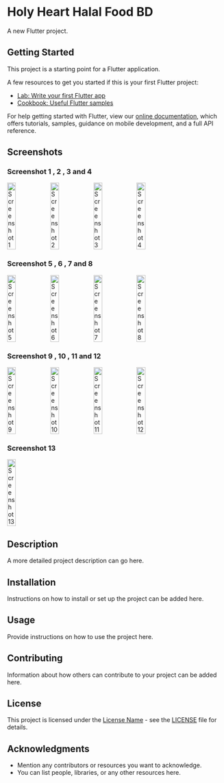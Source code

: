 # Holy Heart Halal Food BD

A new Flutter project.

## Getting Started

This project is a starting point for a Flutter application.

A few resources to get you started if this is your first Flutter project:

- [Lab: Write your first Flutter app](https://flutter.dev/docs/get-started/codelab)
- [Cookbook: Useful Flutter samples](https://flutter.dev/docs/cookbook)

For help getting started with Flutter, view our [online documentation](https://flutter.dev/docs), which offers tutorials, samples, guidance on mobile development, and a full API reference.

## Screenshots

### Screenshot 1 , 2 , 3 and 4

<div style="display: flex;  flex-wrap: wrap;">
  <img src="https://github.com/Md-Sifatullah617/holy-heart-halal-food/assets/71620908/a5b7e900-a19c-4d0c-9458-01da16c0a6f8" alt="Screenshot 1" style="width: 20%;">
  <img src="https://github.com/Md-Sifatullah617/holy-heart-halal-food/assets/71620908/c5b18118-f079-48c2-bb5a-49d8861bfff0" alt="Screenshot 2" style="width: 20%;">
   <img src="https://github.com/Md-Sifatullah617/holy-heart-halal-food/assets/71620908/621b46c5-8f2a-4805-8cfa-daaa4845449c" alt="Screenshot 3" style="width: 20%;">
  <img src="https://github.com/Md-Sifatullah617/holy-heart-halal-food/assets/71620908/aef53c82-88cb-436e-ae3a-a25122b40e42" alt="Screenshot 4" style="width: 20%;">
</div>

### Screenshot 5 , 6 , 7 and 8
<div style="display: flex;  flex-wrap: wrap;">
  <img src="https://github.com/Md-Sifatullah617/holy-heart-halal-food/assets/71620908/93fa39bc-1574-47dc-822e-0bece8cca0a5" alt="Screenshot 5" style="width: 20%;">
    <img src="https://github.com/Md-Sifatullah617/holy-heart-halal-food/assets/71620908/df691211-6a75-46c4-9b38-4cb0ef7e444e" alt="Screenshot 6" style="width: 20%;">
     <image src = "https://github.com/Md-Sifatullah617/holy-heart-halal-food/assets/71620908/9e0067a5-5eda-4b21-87e9-bd36d733a970" alt="Screenshot 7" style="width: 20%;">
    <image src = "https://github.com/Md-Sifatullah617/holy-heart-halal-food/assets/71620908/fee02cca-d5b8-40df-b8b9-d2270576676c" alt="Screenshot 8" style="width: 20%;">
</div>

### Screenshot 9 , 10 , 11 and 12
<div style="display: flex;  flex-wrap: wrap;">
  <image src =  "https://github.com/Md-Sifatullah617/holy-heart-halal-food/assets/71620908/d78a07da-4a15-4cc2-9204-fe5f79edb71c" alt="Screenshot 9" style="width: 20%;">
    <image src = "https://github.com/Md-Sifatullah617/holy-heart-halal-food/assets/71620908/44a9900a-2f9e-483d-b6cc-5f0b37823d8e" alt="Screenshot 10" style="width: 20%;">
    <image src = "https://github.com/Md-Sifatullah617/holy-heart-halal-food/assets/71620908/36ea2f5c-b8b8-49b1-b10f-67f6fea62f10" alt="Screenshot 11" style="width: 20%;">
    <image src = "https://github.com/Md-Sifatullah617/holy-heart-halal-food/assets/71620908/edaadbbb-965b-4ee7-b27f-9528bc92cb80" alt="Screenshot 12" style="width: 20%;">
</div>

### Screenshot 13 
<div style="display: flex;  flex-wrap: wrap;">
  <image src = "https://github.com/Md-Sifatullah617/holy-heart-halal-food/assets/71620908/f45ba4eb-2873-46c1-bf19-0c19a7e62130" alt="Screenshot 13" style="width: 20%;">
</div>

<!-- Add more screenshots and descriptions as needed -->

## Description

A more detailed project description can go here.

## Installation

Instructions on how to install or set up the project can be added here.

## Usage

Provide instructions on how to use the project here.

## Contributing

Information about how others can contribute to your project can be added here.

## License

This project is licensed under the [License Name](LICENSE) - see the [LICENSE](LICENSE) file for details.

## Acknowledgments

- Mention any contributors or resources you want to acknowledge.
- You can list people, libraries, or any other resources here.
